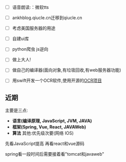       

- [ ] 语音朗读:：微软tts
- [ ] ankhblog.qiucle.cn迁移到qiucle.cn
- [ ] 考虑美国服务器的用途
- [ ] 自建ui库
- [ ] python爬虫 js逆向
- [ ] 做上大人!
- [ ] 做自己的编译器(面向对象,有垃圾回收,有web服务器功能)

- [ ] 用swift开发一个OCR软件,使用开源的[OCR项目](https://github.com/alisen39/TrWebOCR/wiki/%E6%8E%A5%E5%8F%A3%E6%96%87%E6%A1%A3)



## 近期

主要是三点:
- **语言(编译原理, JavaScript, JVM, JAVA)**
- **框架(Spring, Vue, React, JAVAWeb)**
- **算法**
其他:优先级次要(网络 IOS)

先看JavaScript提高
再看react和vue源码

spring看一段时间后需要接着看"tomcat和javaweb"